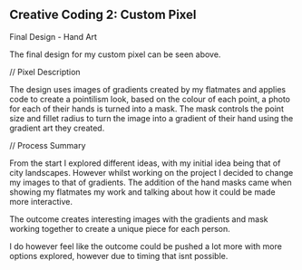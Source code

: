 ## Creative Coding 2: Custom Pixel

Final Design - Hand Art

The final design for my custom pixel can be seen above.

// Pixel Description

The design uses images of gradients created by my flatmates and applies code to create a pointilism look, based on the colour of each point, a photo for each of their hands is turned into a mask. The mask controls the point size and fillet radius to turn the image into a gradient of their hand using the gradient art they created.

// Process Summary

From the start I explored different ideas, with my initial idea being that of city landscapes. However whilst working on the project I decided to change my images to that of gradients. The addition of the hand masks came when showing my flatmates my work and talking about how it could be made more interactive.

The outcome creates interesting images with the gradients and mask working together to create a unique piece for each person.

I do however feel like the outcome could be pushed a lot more with more options explored, however due to timing that isnt possible.
